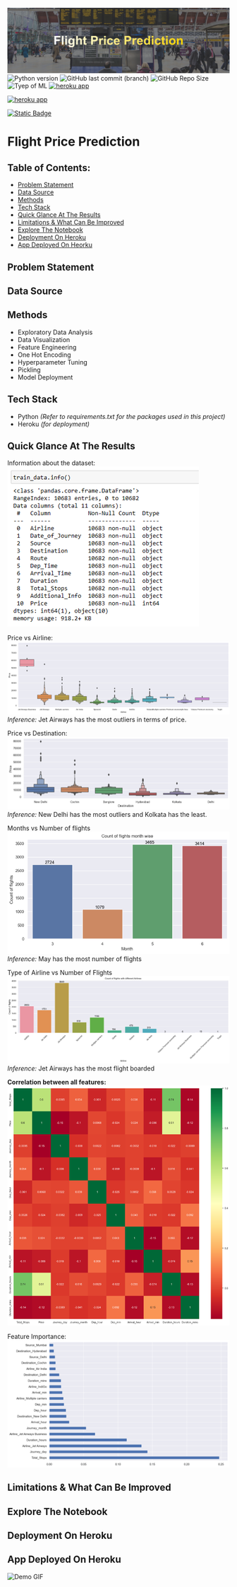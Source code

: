 ![banner](assets/banner.png)
![Python version](https://img.shields.io/badge/Python%20version-3.10.8-B06FCF)
![GitHub last commit (branch)](https://img.shields.io/github/last-commit/Aliya032/flight-price-prediction/main?color=FFDA15)
![GitHub Repo Size](https://img.shields.io/github/repo-size/Aliya032/flight-price-prediction?color=D95353)
![Tyep of ML](https://img.shields.io/badge/Type%20of%20ML-Random%20Forest%20Regression-blue)
[![heroku app](https://img.shields.io/badge/Heroku-430098?style=for-the-badge&logo=heroku&logoColor=white)](https://predict-flight-price-a54f89e1be13.herokuapp.com/predict)

[![heroku app](https://img.shields.io/badge/Heroku-430098?style=for-the-badge&logo=heroku&logoColor=white)](https://predict-flight-price-a54f89e1be13.herokuapp.com/predict)

[![Static Badge](https://img.shields.io/badge/Open_In_Heroku-o?logo=heroku&logoColor=%23430098&labelColor=%23ffffff)](https://predict-flight-price-a54f89e1be13.herokuapp.com/predict)


<!-- [![Heroku App](/assets/icons8-heroku-logo.svg)](https://predict-flight-price-a54f89e1be13.herokuapp.com/predict) -->


# Flight Price Prediction 

## Table of Contents:
- [Problem Statement](#business-problem)
- [Data Source](#data-source)
- [Methods](#methods)
- [Tech Stack](#tech-stack)
- [Quick Glance At The Results](#quick-glance-at-the-results)
- [Limitations & What Can Be Improved](#limitations-and-what-can-be-improved)
- [Explore The Notebook](#explore-the-notebook)
- [Deployment On Heroku](#deployment-on-heroku)
- [App Deployed On Heorku](#app-deployed-on-heroku)


## Problem Statement

## Data Source

## Methods

- Exploratory Data Analysis
- Data Visualization 
- Feature Engineering 
- One Hot Encoding 
- Hyperparameter Tuning
- Pickling
- Model Deployment 


## Tech Stack

- Python *(Refer to requirements.txt for the packages used in this project)*
- Heroku *(for deployment)*

## Quick Glance At The Results

Information about the dataset:
![Info](assets/InfoTrainSet.png)

Price vs Airline:
![Price Vs Airline](assets/PriceVsAirline.png)
*Inference:* Jet Airways has the most outliers in terms of price.

Price vs Destination:
![Price vs Destination](assets/DestinationVsPrice.png)
*Inference:* New Delhi has the most outliers and Kolkata has the least. 

Months vs Number of flights
![Months vs Number of flights](assets/CountOfFlightsMonthsWise.png)
*Inference:* May has the most number of flights

Type of Airline vs Number of Flights
![Airline vs Number of Flights](assets/AirlineVsNoOfFlights.png)
*Inference:* Jet Airways has the most flight boarded

**Correlation between all features:**
![Correlation Heatmap](assets/CorrelationHeatmap.png)

Feature Importance:
![Feature Importance](assets/FeatureImportance.png)


## Limitations & What Can Be Improved

## Explore The Notebook

## Deployment On Heroku

## App Deployed On Heroku 

![Demo GIF](assets/working-demo.gif)


<!-- https://www.vectorlogo.zone/logos/heroku/heroku-icon.svg -->